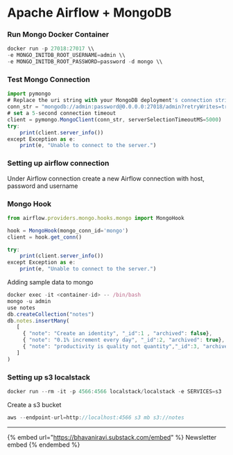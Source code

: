 # Apache Airflow + MongoDB

### Run Mongo Docker Container

```jsx
docker run -p 27018:27017 \\
-e MONGO_INITDB_ROOT_USERNAME=admin \\
-e MONGO_INITDB_ROOT_PASSWORD=password -d mongo \\
```

### Test Mongo Connection

```jsx
import pymongo
# Replace the uri string with your MongoDB deployment's connection string.
conn_str = "mongodb://admin:password@0.0.0.0:27018/admin?retryWrites=true&w=majority"
# set a 5-second connection timeout
client = pymongo.MongoClient(conn_str, serverSelectionTimeoutMS=5000)
try:
    print(client.server_info())
except Exception as e:
    print(e, "Unable to connect to the server.")
```

### Setting up airflow connection

Under Airflow connection create a new Airflow connection with host, password and username

### Mongo Hook

```jsx
from airflow.providers.mongo.hooks.mongo import MongoHook

hook = MongoHook(mongo_conn_id='mongo')
client = hook.get_conn()

try:
    print(client.server_info())
except Exception as e:
    print(e, "Unable to connect to the server.")
```

Adding sample data to mongo

```jsx
docker exec -it <container-id> -- /bin/bash
mongo -u admin
use notes
db.createCollection("notes")
db.notes.insertMany(
   [
     { "note": "Create an identity", "_id":1 , "archived": false},
     { "note": "0.1% increment every day", "_id":2, "archived": true},
     { "note": "productivity is quality not quantity","_id":3, "archived": true}
   ]
)
```

### Setting up s3 localstack

```jsx
docker run --rm -it -p 4566:4566 localstack/localstack -e SERVICES=s3
```

Create a s3 bucket

```jsx
aws --endpoint-url=http://localhost:4566 s3 mb s3://notes
```

***

{% embed url="https://bhavaniravi.substack.com/embed" %}
Newsletter embed
{% endembed %}
